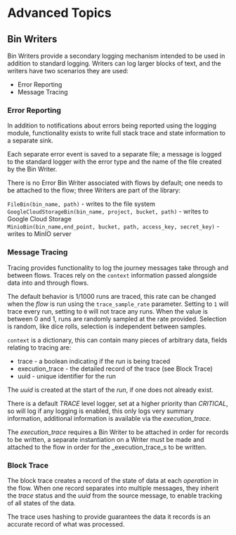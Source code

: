 # Advanced Topics

## Bin Writers

Bin Writers provide a secondary logging mechanism intended to be used in
addition to standard logging. Writers can log larger blocks of text, and
the writers have two scenarios they are used:

- Error Reporting
- Message Tracing

### Error Reporting

In addition to notifications about errors being reported using the logging
module, functionality exists to write full stack trace and state information
to a separate sink.

Each separate error event is saved to a separate file; a message is logged
to the standard logger with the error type and the name of the file created
by the Bin Writer.

There is no Error Bin Writer associated with flows by default; one needs to
be attached to the flow; three Writers are part of the library:

`FileBin(bin_name, path)` - writes to the file system  
`GoogleCloudStorageBin(bin_name, project, bucket, path)` - writes to Google Cloud Storage  
`MinioBin(bin_name,end_point, bucket, path, access_key, secret_key)` - writes to MinIO server  

### Message Tracing

Tracing provides functionality to log the journey messages take through and
between flows. Traces rely on the `context` information passed alongside
data into and through flows. 

The default behavior is 1/1000 runs are traced, this rate can be changed
when the _flow_ is run using the `trace_sample_rate` parameter. Setting to `1`
will trace every run, setting to `0` will not trace any runs. When the value
is between 0 and 1, runs are randomly sampled at the rate provided. Selection
is random, like dice rolls, selection is independent between samples.

`context` is a dictionary, this can contain many pieces of arbitrary data,
fields relating to tracing are:

- trace - a boolean indicating if the _run_ is being traced 
- execution_trace - the detailed record of the trace (see Block Trace)
- uuid - unique identifier for the run

The _uuid_ is created at the start of the _run_, if one does not already exist.

There is a default *TRACE* level logger, set at a higher priority than 
*CRITICAL*, so will log if any logging is enabled, this only logs very summary
information, additional information is available via the _execution_trace_.

The _execution_trace_ requires a Bin Writer to be attached in order for 
records to be written, a separate instantiation on a Writer must be made
and attached to the flow in order for the _execution_trace_s to be written.

### Block Trace

The block trace creates a record of the state of data at each _operation_ in
the flow. When one record separates into multiple messages, they inherit the
_trace_ status and the _uuid_ from the source message, to enable tracking of 
all states of the data.

The trace uses hashing to provide guarantees the data it records is an
accurate record of what was processed.
